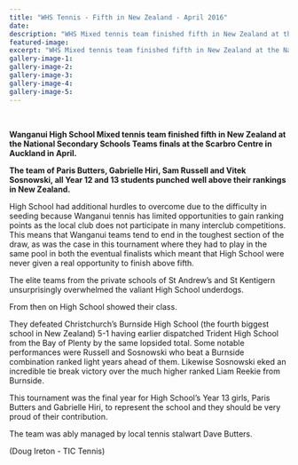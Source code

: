 ```yaml
---
title: "WHS Tennis - Fifth in New Zealand - April 2016"
date: 
description: "WHS Mixed tennis team finished fifth in New Zealand at the National Secondary Schools Teams finals at the Scarbro Centre in Auckland, April 2016..."
featured-image: 
excerpt: "WHS Mixed tennis team finished fifth in New Zealand at the National Secondary Schools Teams finals at the Scarbro Centre in Auckland, April 2016..."
gallery-image-1: 
gallery-image-2: 
gallery-image-3: 
gallery-image-4: 
gallery-image-5: 
---
```


<p align="center">&nbsp;</p>
<p><strong>Wanganui High School Mixed tennis team finished fifth in New Zealand at the National Secondary Schools Teams finals at the Scarbro Centre in Auckland in April. &nbsp;</strong></p>
<p><strong>The team of Paris Butters, Gabrielle Hiri, Sam Russell and Vitek Sosnowski, all Year 12 and 13 students punched well above their rankings in New Zealand.</strong></p>
<p><span>High School had additional hurdles to overcome due to the difficulty in seeding because Wanganui tennis has limited opportunities to gain ranking points as the local club does not participate in many interclub competitions. This means that Wanganui teams tend to end in the toughest section of the draw, as was the case in this tournament where they had to play in the same pool in both the eventual finalists which meant that High School were never given a real opportunity to finish above fifth. </span></p>
<p><span>The elite teams from the private schools of St Andrew&rsquo;s and St Kentigern unsurprisingly overwhelmed the valiant High School underdogs. </span></p>
<p><span>From then on High School showed their class. </span></p>
<p><span>They defeated Christchurch&rsquo;s Burnside High School (the fourth biggest school in New Zealand) 5-1 having earlier dispatched Trident High School from the Bay of Plenty by the same lopsided total. Some notable performances were Russell and Sosnowski who beat a Burnside combination ranked light years ahead of them. Likewise Sosnowski eked an incredible tie break victory over the much higher ranked Liam Reekie from Burnside.</span></p>
<p><span>This tournament was the final year for High School&rsquo;s Year 13 girls, Paris Butters and Gabrielle Hiri, to represent the school and they should be very proud of their contribution. </span></p>
<p><span>The team was ably managed by local tennis stalwart Dave Butters.</span></p>
<p><span>(Doug Ireton - TIC Tennis)</span></p>
<p><span><br /></span></p>


